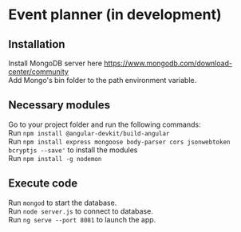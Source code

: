 # Event planner (in development)

## Installation

Install MongoDB server here https://www.mongodb.com/download-center/community \
Add Mongo's bin folder to the path environment variable.

## Necessary modules

Go to your project folder and run the following commands:\
Run `npm install @angular-devkit/build-angular`\
Run `npm install express mongoose body-parser cors jsonwebtoken bcryptjs --save'` to install the modules\
Run `npm install -g nodemon`

## Execute code

Run `mongod` to start the database.\
Run `node server.js` to connect to database.\
Run `ng serve --port 8081` to launch the app.

